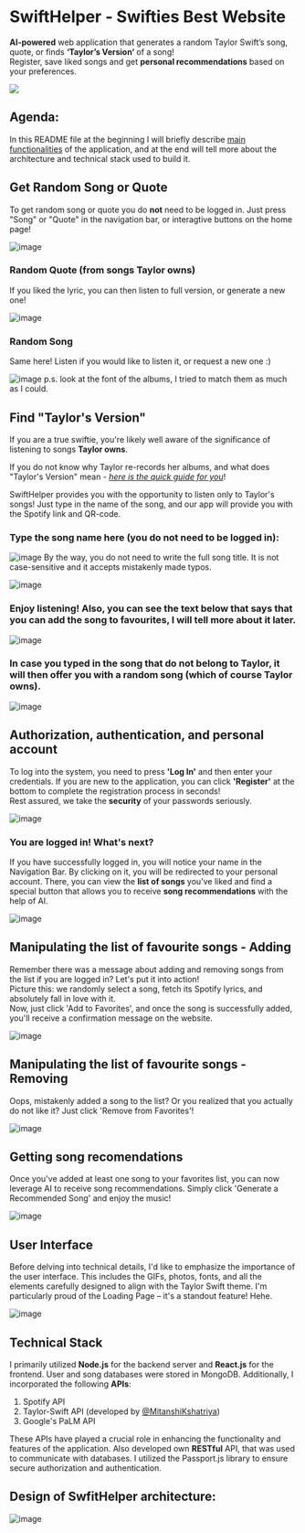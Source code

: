 # SwiftHelper - Swifties Best Website
**AI-powered** web application that generates a random Taylor Swift’s song, quote, or finds **‘Taylor’s Version‘** of a song!  
Register, save liked songs and get **personal recommendations** based on your preferences.

![](https://media.tenor.com/ylEApGqcrjAAAAAC/taylor-swift-smile.gif)

## Agenda:
In this README file at the beginning I will briefly describe [main functionalities](https://github.com/yerzhanyerbatyr/SwiftHelper#random-quote-from-songs-taylor-owns) of the application, and at the end will tell more about the architecture and technical stack used to build it.

## Get Random Song or Quote
To get random song or quote you do **not** need to be logged in. Just press "Song" or "Quote" in the navigation bar, or interagtive buttons on the home page!

![image](https://github.com/yerzhanyerbatyr/SwiftHelper/assets/106257838/e1346983-7c1b-40b1-a86d-dd3617abf487)

### Random Quote (from songs Taylor owns)
If you liked the lyric, you can then listen to full version, or generate a new one!

![image](https://github.com/yerzhanyerbatyr/SwiftHelper/assets/106257838/09f7af60-4666-4034-9848-cf52e0976158)

### Random Song
Same here! Listen if you would like to listen it, or request a new one :)

![image](https://github.com/yerzhanyerbatyr/SwiftHelper/assets/106257838/2a9eee9e-4ab5-4e8d-9d83-0d02ff101ef8)
p.s. look at the font of the albums, I tried to match them as much as I could.

## Find "Taylor's Version"
If you are a true swiftie, you're likely well aware of the significance of listening to songs **Taylor owns**.  

If you do not know why Taylor re-records her albums, and what does "Taylor's Version" mean - [_here is the quick guide for you_](https://www.that.legal/blog/2023/7/13/what-is-taylors-version#:~:text=Since%202021%2C%20Taylor%20Swift%20has,the%20original%20recordings%20do%20not.)!

SwiftHelper provides you with the opportunity to listen only to Taylor's songs! Just type in the name of the song, and our app will provide you with the Spotify link and QR-code.
### Type the song name here (you do not need to be logged in):
![image](https://github.com/yerzhanyerbatyr/SwiftHelper/assets/106257838/2c7c094a-4c66-4759-a48b-f768be719b3e)
By the way, you do not need to write the full song title. It is not case-sensitive and it accepts mistakenly made typos.

![image](https://github.com/yerzhanyerbatyr/SwiftHelper/assets/106257838/96be227e-b7c7-4d35-a14f-83935660ef3d)

### Enjoy listening! Also, you can see the text below that says that you can add the song to favourites, I will tell more about it later.
![image](https://github.com/yerzhanyerbatyr/SwiftHelper/assets/106257838/bf33313e-9e16-4cbc-b315-6d13bf8abd68)

### In case you typed in the song that do not belong to Taylor, it will then offer you with a random song (which of course Taylor owns).
![image](https://github.com/yerzhanyerbatyr/SwiftHelper/assets/106257838/d25d49cc-93f1-49cc-a599-50120c4a63dc)

## Authorization, authentication, and personal account

To log into the system, you need to press **'Log In'** and then enter your credentials. If you are new to the application, you can click **'Register'** at the bottom to complete the registration process in seconds!  
Rest assured, we take the **security** of your passwords seriously.

![image](https://github.com/yerzhanyerbatyr/SwiftHelper/assets/106257838/01cda25e-2566-4869-aefb-512e400b57dd)

### You are logged in! What's next?
If you have successfully logged in, you will notice your name in the Navigation Bar. By clicking on it, you will be redirected to your personal account. There, you can view the **list of songs** you've liked and find a special button that allows you to receive **song recommendations** with the help of AI.

![image](https://github.com/yerzhanyerbatyr/SwiftHelper/assets/106257838/66d14fd9-30e5-46a5-86df-e237704ef863)

## Manipulating the list of favourite songs - Adding
Remember there was a message about adding and removing songs from the list if you are logged in? Let's put it into action!  
Picture this: we randomly select a song, fetch its Spotify lyrics, and absolutely fall in love with it.  
Now, just click 'Add to Favorites', and once the song is successfully added, you'll receive a confirmation message on the website.

![image](https://github.com/yerzhanyerbatyr/SwiftHelper/assets/106257838/d8706e97-35fb-4746-b46f-5982b9d227e3)

## Manipulating the list of favourite songs - Removing
Oops, mistakenly added a song to the list? Or you realized that you actually do not like it? Just click 'Remove from Favorites'!

![image](https://github.com/yerzhanyerbatyr/SwiftHelper/assets/106257838/a1814a5a-194f-46b1-a86d-2480c13e6cba)

## Getting song recomendations
Once you've added at least one song to your favorites list, you can now leverage AI to receive song recommendations. Simply click 'Generate a Recommended Song' and enjoy the music!

![image](https://github.com/yerzhanyerbatyr/SwiftHelper/assets/106257838/035a1122-4013-4460-b05c-f8d0ae16eb2b)

## User Interface
Before delving into technical details, I'd like to emphasize the importance of the user interface. This includes the GIFs, photos, fonts, and all the elements carefully designed to align with the Taylor Swift theme. I'm particularly proud of the Loading Page – it's a standout feature! Hehe.

![image](https://github.com/yerzhanyerbatyr/SwiftHelper/assets/106257838/e5512395-d808-4387-8946-4facd82d5055)

## Technical Stack
I primarily utilized **Node.js** for the backend server and **React.js** for the frontend. User and song databases were stored in MongoDB. Additionally, I incorporated the following **APIs**:
1) Spotify API
2) Taylor-Swift API (developed by [@MitanshiKshatriya](https://github.com/MitanshiKshatriya))
3) Google's PaLM API

These APIs have played a crucial role in enhancing the functionality and features of the application. Also developed own **RESTful** API, that was used to communicate with databases. I utilized the Passport.js library to ensure secure authorization and authentication.

## Design of SwfitHelper architecture:
![image](https://github.com/yerzhanyerbatyr/SwiftHelper/assets/106257838/3684f021-2b78-4813-99aa-1570c9e85c8a)

